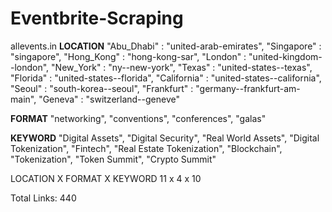 # Eventbrite-Scraping

allevents.in
**LOCATION**
"Abu_Dhabi" : "united-arab-emirates",
"Singapore" : "singapore",
"Hong_Kong" : "hong-kong-sar",
"London" : "united-kingdom--london",
"New_York" : "ny--new-york",
"Texas" : "united-states--texas",
"Florida" : "united-states--florida",
"California" : "united-states--california",
"Seoul" : "south-korea--seoul",
"Frankfurt" : "germany--frankfurt-am-main",
"Geneva" : "switzerland--geneve"

**FORMAT**
"networking", "conventions", "conferences", "galas"

**KEYWORD**
"Digital Assets", "Digital Security", "Real World Assets", "Digital Tokenization", "Fintech", "Real Estate Tokenization", "Blockchain", "Tokenization", "Token Summit", "Crypto Summit"

LOCATION X FORMAT X KEYWORD
11 x 4 x 10

Total Links: 440